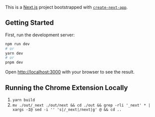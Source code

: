 This is a [Next.js](https://nextjs.org/) project bootstrapped with [`create-next-app`](https://github.com/vercel/next.js/tree/canary/packages/create-next-app).

## Getting Started

First, run the development server:

```bash
npm run dev
# or
yarn dev
# or
pnpm dev
```

Open [http://localhost:3000](http://localhost:3000) with your browser to see the result.

## Running the Chrome Extension Locally

1. `yarn build`
2. `mv ./out/_next ./out/next && cd ./out && grep -rli '_next' * | xargs -I@ sed -i '' 's|/_next|/next|g' @ && cd ..`
